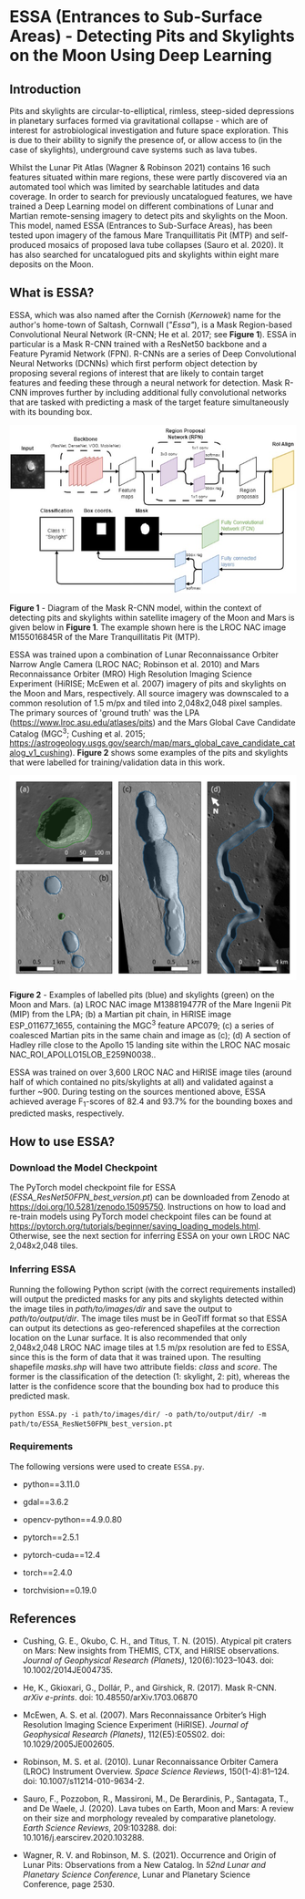 # ESSA (Entrances to Sub-Surface Areas) - Detecting Pits and Skylights on the Moon Using Deep Learning

## Introduction

Pits and skylights are circular-to-elliptical, rimless, steep-sided depressions in planetary surfaces formed via gravitational collapse - which are of interest for astrobiological investigation and future space exploration. This is due to their ability to signify the presence of, or allow access to (in the case of skylights), underground cave systems such as lava tubes.

Whilst the Lunar Pit Atlas (Wagner & Robinson 2021) contains 16 such features situated within mare regions, these were partly discovered via an automated tool which was limited by searchable latitudes and data coverage. In order to search for previously uncatalogued features, we have trained a Deep Learning model on different combinations of Lunar and Martian remote-sensing imagery to detect pits and skylights on the Moon. This model, named ESSA (Entrances to Sub-Surface Areas), has been tested upon imagery of the famous Mare Tranquillitatis Pit (MTP) and self-produced mosaics of proposed lava tube collapses (Sauro et al. 2020). It has also searched for uncatalogued pits and skylights within eight mare deposits on the Moon.

## What is ESSA?

ESSA, which was also named after the Cornish (*Kernowek*) name for the author's home-town of Saltash, Cornwall (*"Essa"*), is a Mask Region-based Convolutional Neural Network (R-CNN; He et al. 2017; see **Figure 1**). ESSA in particular is a Mask R-CNN trained with a ResNet50 backbone and a Feature Pyramid Network (FPN). R-CNNs are a series of Deep Convolutional Neural Networks (DCNNs) which first perform object detection by proposing several regions of interest that are likely to contain target features and feeding these through a neural network for detection. Mask R-CNN improves further by including additional fully convolutional networks that are tasked with predicting a mask of the target feature simultaneously with its bounding box.

![](ESSA_Diagram.jpg)

**Figure 1** - Diagram of the Mask R-CNN model, within the context of detecting pits and skylights within satellite imagery of the Moon and Mars is given below in **Figure 1**. The example shown here is the LROC NAC image M155016845R of the Mare Tranquillitatis Pit (MTP).

ESSA was trained upon a combination of Lunar Reconnaissance Orbiter Narrow Angle Camera (LROC NAC; Robinson et al. 2010) and Mars Reconnaissance Orbiter (MRO) High Resolution Imaging Science Experiment (HiRISE; McEwen et al. 2007) imagery of pits and skylights on the Moon and Mars, respectively. All source imagery was downscaled to a common resolution of 1.5 m/px and tiled into 2,048x2,048 pixel samples. The primary sources of 'ground truth' was the LPA (https://www.lroc.asu.edu/atlases/pits) and the Mars Global Cave Candidate Catalog (MGC<sup>3</sup>; Cushing et al. 2015; https://astrogeology.usgs.gov/search/map/mars_global_cave_candidate_catalog_v1_cushing). **Figure 2** shows some examples of the pits and skylights that were labelled for training/validation data in this work.

![](ESSA_Labelling.jpg)

**Figure 2** - Examples of labelled pits (blue) and skylights (green) on the Moon and Mars. (a) LROC NAC image M138819477R of the Mare Ingenii Pit (MIP) from the LPA; (b) a Martian pit chain, in HiRISE image ESP_011677_1655, containing the MGC<sup>3</sup> feature APC079; (c) a series of coalesced Martian pits in the same chain and image as (c); (d) A section of Hadley rille close to the Apollo 15 landing site within the LROC NAC mosaic NAC_ROI_APOLLO15LOB_E259N0038..

ESSA was trained on over 3,600 LROC NAC and HiRISE image tiles (around half of which contained no pits/skylights at all) and validated against a further ~900. During testing on the sources mentioned above, ESSA achieved average F<sub>1</sub>-scores of 82.4 and 93.7\% for the bounding boxes and predicted masks, respectively.

## How to use ESSA?

### Download the Model Checkpoint

The PyTorch model checkpoint file for ESSA (*ESSA_ResNet50FPN_best_version.pt*) can be downloaded from Zenodo at https://doi.org/10.5281/zenodo.15095750. Instructions on how to load and re-train models using PyTorch model checkpoint files can be found at https://pytorch.org/tutorials/beginner/saving_loading_models.html. Otherwise, see the next section for inferring ESSA on your own LROC NAC 2,048x2,048 tiles.

### Inferring ESSA

Running the following Python script (with the correct requirements installed) will output the predicted masks for any pits and skylights detected within the image tiles in *path/to/images/dir* and save the output to *path/to/output/dir*. The image tiles must be in GeoTiff format so that ESSA can output its detections as geo-referenced shapefiles at the correction location on the Lunar surface. It is also recommended that only 2,048x2,048 LROC NAC image tiles at 1.5 m/px resolution are fed to ESSA, since this is the form of data that it was trained upon. The resulting shapefile *masks.shp* will have two attribute fields: *class* and *score*. The former is the classification of the detection (1: skylight, 2: pit), whereas the latter is the confidence score that the bounding box had to produce this predicted mask.

`python ESSA.py -i path/to/images/dir/ -o path/to/output/dir/ -m path/to/ESSA_ResNet50FPN_best_version.pt`

### Requirements

The following versions were used to create `ESSA.py`.

- python==3.11.0

- gdal==3.6.2

- opencv-python==4.9.0.80

- pytorch==2.5.1

- pytorch-cuda==12.4

- torch==2.4.0

- torchvision==0.19.0

## References

- Cushing, G. E., Okubo, C. H., and Titus, T. N. (2015). Atypical pit craters on Mars: New insights from THEMIS, CTX, and HiRISE observations. *Journal of Geophysical Research (Planets)*, 120(6):1023–1043. doi: 10.1002/2014JE004735.

- He, K., Gkioxari, G., Dollár, P., and Girshick, R. (2017). Mask R-CNN. *arXiv e-prints*. doi: 10.48550/arXiv.1703.06870

- McEwen, A. S. et al. (2007). Mars Reconnaissance Orbiter’s High Resolution Imaging Science Experiment (HiRISE). *Journal of Geophysical Research (Planets)*, 112(E5):E05S02. doi: 10.1029/2005JE002605.

- Robinson, M. S. et al. (2010). Lunar Reconnaissance Orbiter Camera (LROC) Instrument Overview. *Space Science Reviews*, 150(1-4):81–124. doi: 10.1007/s11214-010-9634-2.

- Sauro, F., Pozzobon, R., Massironi, M., De Berardinis, P., Santagata, T., and De Waele, J. (2020). Lava tubes on Earth, Moon and Mars: A review on their size and morphology revealed by comparative planetology. *Earth Science Reviews*, 209:103288. doi: 10.1016/j.earscirev.2020.103288.

- Wagner, R. V. and Robinson, M. S. (2021). Occurrence and Origin of Lunar Pits: Observations from a New Catalog. In *52nd Lunar and Planetary Science Conference*, Lunar and Planetary Science Conference, page 2530.